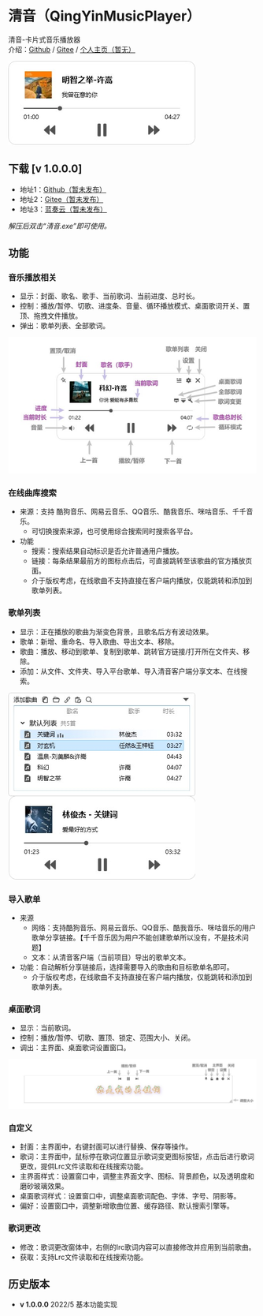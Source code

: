 # 清音（QingYinMusicPlayer）
清音-卡片式音乐播放器    
介绍：[Github](https://github.com/tp1415926535/QingYinMusicPlayer) / [Gitee](https://gitee.com/tp1415926535/QingYinMusicPlayer) / [个人主页（暂无）]()     
     
![主界面](https://github.com/tp1415926535/QingYinMusicPlayer/blob/main/Images/%E4%B8%BB%E7%95%8C%E9%9D%A2.jpg)    
     
## 下载 [v 1.0.0.0]
* 地址1：[Github（暂未发布）]()
* 地址2：[Gitee（暂未发布）]()
* 地址3：[蓝奏云（暂未发布）]()
   
*解压后双击“清音.exe”即可使用。*    
   
## 功能   

### 音乐播放相关
* 显示：封面、歌名、歌手、当前歌词、当前进度、总时长。
* 控制：播放/暂停、切歌、进度条、音量、循环播放模式、桌面歌词开关、置顶、拖拽文件播放。
* 弹出：歌单列表、全部歌词。    
    
![主界面功能](https://github.com/tp1415926535/QingYinMusicPlayer/blob/main/Images/%E4%B8%BB%E7%95%8C%E9%9D%A2%E5%8A%9F%E8%83%BD.jpg)    

### 在线曲库搜索
* 来源：支持 酷狗音乐、网易云音乐、QQ音乐、酷我音乐、咪咕音乐、千千音乐。
  * 可切换搜索来源，也可使用综合搜索同时搜索各平台。
* 功能
  * 搜索：搜索结果自动标识是否允许普通用户播放。
  * 链接：每条结果最前方的图标点击后，可直接跳转至该歌曲的官方播放页面。
  * 介于版权考虑，在线歌曲不支持直接在客户端内播放，仅能跳转和添加到歌单列表。

### 歌单列表
* 显示：正在播放的歌曲为渐变色背景，且歌名后方有波动效果。
* 歌单：新增、重命名、导入歌曲、导出文本、移除。
* 歌曲：播放、移动到歌单、复制到歌单、跳转官方链接/打开所在文件夹、移除。 
* 添加：从文件、文件夹、导入平台歌单、导入清音客户端分享文本、在线搜索。     
    
![歌单列表](https://github.com/tp1415926535/QingYinMusicPlayer/blob/main/Images/%E6%AD%8C%E5%8D%95.jpg)    
    
### 导入歌单
* 来源  
  * 网络：支持酷狗音乐、网易云音乐、QQ音乐、酷我音乐、咪咕音乐的用户歌单分享链接。【千千音乐因为用户不能创建歌单所以没有，不是技术问题】
  * 文本：从清音客户端（当前项目）导出的歌单文本。  
* 功能：自动解析分享链接后，选择需要导入的歌曲和目标歌单名即可。   
  * 介于版权考虑，在线歌曲不支持直接在客户端内播放，仅能跳转和添加到歌单列表。   

### 桌面歌词
* 显示：当前歌词。
* 控制：播放/暂停、切歌、置顶、锁定、范围大小、关闭。     
* 调出：主界面、桌面歌词设置窗口。
    
![桌面歌词功能](https://github.com/tp1415926535/QingYinMusicPlayer/blob/main/Images/%E6%A1%8C%E9%9D%A2%E6%AD%8C%E8%AF%8D%E5%8A%9F%E8%83%BD.jpg)    

### 自定义
* 封面：主界面中，右键封面可以进行替换、保存等操作。
* 歌词：主界面中，鼠标停在歌词位置显示歌词变更图标按钮，点击后进行歌词更改，提供Lrc文件读取和在线搜索功能。
* 主界面样式：设置窗口中，调整主界面文字、图标、背景颜色，以及透明度和磨砂玻璃效果。
* 桌面歌词样式：设置窗口中，调整桌面歌词配色、字体、字号、阴影等。
* 偏好：设置窗口中，调整新增歌曲位置、缓存路径、默认搜索引擎等。

### 歌词更改
* 修改：歌词更改窗体中，右侧的lrc歌词内容可以直接修改并应用到当前歌曲。
* 获取：支持Lrc文件读取和在线搜索功能。

## 历史版本
* **v 1.0.0.0** 2022/5 基本功能实现
